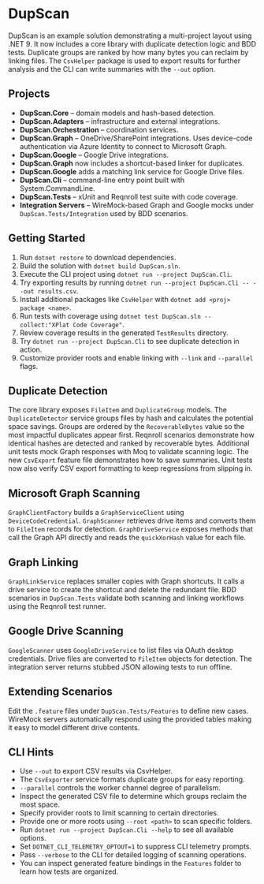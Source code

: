 # DupScan

DupScan is an example solution demonstrating a multi-project layout using .NET 9.
It now includes a core library with duplicate detection logic and BDD tests.
Duplicate groups are ranked by how many bytes you can reclaim by linking files.
The `CsvHelper` package is used to export results for further analysis and the
CLI can write summaries with the `--out` option.

## Projects
- **DupScan.Core** – domain models and hash-based detection.
- **DupScan.Adapters** – infrastructure and external integrations.
- **DupScan.Orchestration** – coordination services.
- **DupScan.Graph** – OneDrive/SharePoint integrations.
  Uses device-code authentication via Azure Identity to connect to Microsoft Graph.
- **DupScan.Google** – Google Drive integrations.
- **DupScan.Graph** now includes a shortcut-based linker for duplicates.
- **DupScan.Google** adds a matching link service for Google Drive files.
- **DupScan.Cli** – command-line entry point built with System.CommandLine.
- **DupScan.Tests** – xUnit and Reqnroll test suite with code coverage.
- **Integration Servers** – WireMock-based Graph and Google mocks under
  `DupScan.Tests/Integration` used by BDD scenarios.

## Getting Started
1. Run `dotnet restore` to download dependencies.
2. Build the solution with `dotnet build DupScan.sln`.
3. Execute the CLI project using `dotnet run --project DupScan.Cli`.
4. Try exporting results by running `dotnet run --project DupScan.Cli -- --out results.csv`.
5. Install additional packages like `CsvHelper` with `dotnet add <proj> package <name>`.
6. Run tests with coverage using `dotnet test DupScan.sln --collect:"XPlat Code Coverage"`.
7. Review coverage results in the generated `TestResults` directory.
8. Try `dotnet run --project DupScan.Cli` to see duplicate detection in action.
9. Customize provider roots and enable linking with `--link` and `--parallel` flags.

## Duplicate Detection
The core library exposes `FileItem` and `DuplicateGroup` models. The
`DuplicateDetector` service groups files by hash and calculates the potential
space savings. Groups are ordered by the `RecoverableBytes` value so the most
impactful duplicates appear first. Reqnroll scenarios demonstrate how identical
hashes are detected and ranked by recoverable bytes. Additional unit tests mock
Graph responses with Moq to validate scanning logic.
The new `CsvExport` feature file demonstrates how to save summaries.
Unit tests now also verify CSV export formatting to keep regressions from
slipping in.

## Microsoft Graph Scanning
`GraphClientFactory` builds a `GraphServiceClient` using `DeviceCodeCredential`.
`GraphScanner` retrieves drive items and converts them to `FileItem` records for
detection.
`GraphDriveService` exposes methods that call the Graph API directly and reads the `quickXorHash` value for each file.

## Graph Linking
`GraphLinkService` replaces smaller copies with Graph shortcuts. It calls a
drive service to create the shortcut and delete the redundant file.
BDD scenarios in `DupScan.Tests` validate both scanning and linking workflows using the Reqnroll test runner.

## Google Drive Scanning
`GoogleScanner` uses `GoogleDriveService` to list files via OAuth desktop
credentials. Drive files are converted to `FileItem` objects for detection.
The integration server returns stubbed JSON allowing tests to run offline.

## Extending Scenarios
Edit the `.feature` files under `DupScan.Tests/Features` to define new cases.
WireMock servers automatically respond using the provided tables making it easy
to model different drive contents.


## CLI Hints
- Use `--out` to export CSV results via CsvHelper.
- The `CsvExporter` service formats duplicate groups for easy reporting.
- `--parallel` controls the worker channel degree of parallelism.
- Inspect the generated CSV file to determine which groups reclaim the most
  space.
- Specify provider roots to limit scanning to certain directories.
- Provide one or more roots using `--root <path>` to scan specific folders.
- Run `dotnet run --project DupScan.Cli --help` to see all available options.
- Set `DOTNET_CLI_TELEMETRY_OPTOUT=1` to suppress CLI telemetry prompts.
- Pass `--verbose` to the CLI for detailed logging of scanning operations.
- You can inspect generated feature bindings in the `Features` folder to learn how tests are organized.

